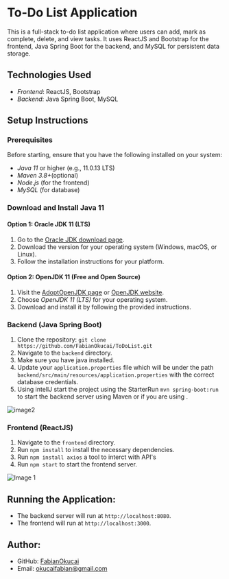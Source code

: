 # To-Do List Application

This is a full-stack to-do list application where users can add, mark as complete, delete, and view tasks. It uses ReactJS and Bootstrap for the frontend, Java Spring Boot for the backend, and MySQL for persistent data storage.

## Technologies Used

- *Frontend*: ReactJS, Bootstrap
- *Backend*: Java Spring Boot, MySQL

## Setup Instructions

### Prerequisites

Before starting, ensure that you have the following installed on your system:

- *Java 11* or higher (e.g., 11.0.13 LTS)
- *Maven 3.8+*(optional)
- *Node.js* (for the frontend)
- *MySQL* (for database)

### Download and Install Java 11

#### Option 1: Oracle JDK 11 (LTS)

1. Go to the [Oracle JDK download page](https://www.oracle.com/java/technologies/javase-jdk11-downloads.html).
2. Download the version for your operating system (Windows, macOS, or Linux).
3. Follow the installation instructions for your platform.

#### Option 2: OpenJDK 11 (Free and Open Source)

1. Visit the [AdoptOpenJDK page](https://adoptopenjdk.net/) or [OpenJDK website](https://openjdk.java.net/install/).
2. Choose *OpenJDK 11 (LTS)* for your operating system.
3. Download and install it by following the provided instructions.

### Backend (Java Spring Boot)
1. Clone the repository: `git clone https://github.com/FabianOkucai/ToDoList.git`
2. Navigate to the `backend` directory.
3. Make sure you have java installed.
4. Update your `application.properties` file which will be under the path `backend/src/main/resources/application.properties`  with the correct database credentials.
5. Using intellJ start the project using the StarterRun `mvn spring-boot:run` to start the backend server using Maven or if you are using .

![image2](https://github.com/user-attachments/assets/9bedade3-2bee-4572-a0b7-a36c26c8e656)

### Frontend (ReactJS)
1. Navigate to the `frontend` directory.
2. Run `npm install` to install the necessary dependencies.
3. Run `npm install axios` a tool to interct with API's
4. Run `npm start` to start the frontend server.

![Image 1](https://github.com/user-attachments/assets/8b8e9039-7b50-4714-90c9-5432d1b86a18)

## Running the Application:
- The backend server will run at `http://localhost:8080`.
- The frontend will run at `http://localhost:3000`.

## Author:
- GitHub: [FabianOkucai](https://github.com/FabianOkucai)
- Email: okucaifabian@gmail.com


